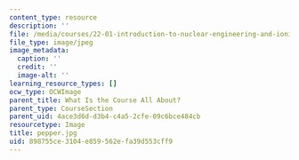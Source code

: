 ```yaml
---
content_type: resource
description: ''
file: /media/courses/22-01-introduction-to-nuclear-engineering-and-ionizing-radiation-fall-2016/898755ce3104e859562efa39d553cff9_pepper.jpg
file_type: image/jpeg
image_metadata:
  caption: ''
  credit: ''
  image-alt: ''
learning_resource_types: []
ocw_type: OCWImage
parent_title: What Is the Course All About?
parent_type: CourseSection
parent_uid: 4ace3d6d-d3b4-c4a5-2cfe-09c6bce484cb
resourcetype: Image
title: pepper.jpg
uid: 898755ce-3104-e859-562e-fa39d553cff9
---
```

